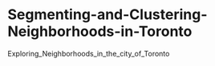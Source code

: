 # Segmenting-and-Clustering-Neighborhoods-in-Toronto
Exploring_Neighborhoods_in_the_city_of_Toronto

